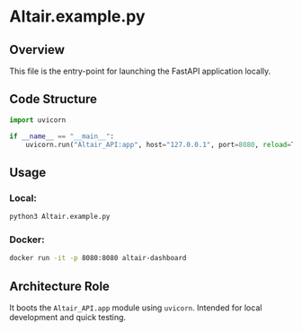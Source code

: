 # Altair.example.py

## Overview

This file is the entry-point for launching the FastAPI application locally.

## Code Structure

```python
import uvicorn

if __name__ == "__main__":
    uvicorn.run("Altair_API:app", host="127.0.0.1", port=8080, reload=True)
```

## Usage

### Local:
```bash
python3 Altair.example.py
```

### Docker:
```bash
docker run -it -p 8080:8080 altair-dashboard
```

## Architecture Role

It boots the `Altair_API.app` module using `uvicorn`. Intended for local development and quick testing.
